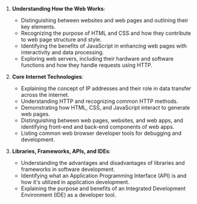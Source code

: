 
1. **Understanding How the Web Works**:
    
    - Distinguishing between websites and web pages and outlining their key elements.
    - Recognizing the purpose of HTML and CSS and how they contribute to web page structure and style.
    - Identifying the benefits of JavaScript in enhancing web pages with interactivity and data processing.
    - Exploring web servers, including their hardware and software functions and how they handle requests using HTTP.
2. **Core Internet Technologies**:
    
    - Explaining the concept of IP addresses and their role in data transfer across the internet.
    - Understanding HTTP and recognizing common HTTP methods.
    - Demonstrating how HTML, CSS, and JavaScript interact to generate web pages.
    - Distinguishing between web pages, websites, and web apps, and identifying front-end and back-end components of web apps.
    - Listing common web browser developer tools for debugging and development.
3. **Libraries, Frameworks, APIs, and IDEs**:
    
    - Understanding the advantages and disadvantages of libraries and frameworks in software development.
    - Identifying what an Application Programming Interface (API) is and how it's utilized in application development.
    - Explaining the purpose and benefits of an Integrated Development Environment (IDE) as a developer tool.
